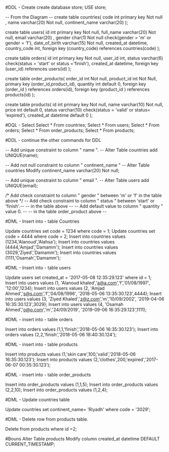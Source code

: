 #DDL - Create 
create database store;
USE store;

-- From the Diagram --
create table countries(
code int primary key Not null ,
name varchar(20) Not null,
continent_name varchar(20) 
);

create table users(
id int primary key Not null,
full_name varchar(20) Not null,
email varchar(20) ,
gender char(1) Not null check(gender = 'm' or gender = 'f'),
date_of_birth varchar(15) Not null,
created_at datetime,
country_code int,
foreign key (country_code) references countries(code)
);

create table orders(
id int primary key Not null,
user_id int,
status varchar(6) check(status = 'start' or status ='finish'),
created_at datetime,
foreign key (user_id) references users(id)
);

create table order_products(
order_id int Not null,
product_id int  Not Null,
primary key (order_id,product_id),
quantity int default 0,
foreign key (order_id ) references orders(id),
foreign key (product_id ) references products(id) 
);

create table products(
id int primary key Not null,
name varchar(10) Not null,
price int default 0,
status varchar(10) check(status = 'valid' or status= 'expired'),
created_at datetime default 0
);

#DQL - Select 
Select * From countries;
Select * From users;
Select * From orders;
Select * From order_products;
Select * From products;

#DDL  - continue the other commands for DDL 

-- Add unique constraint to column " name ". --
Alter Table countries add UNIQUE(name);

-- Add not null constraint to column " continent_name " --
Alter Table countries Modify continent_name varchar(20) Not null;

-- Add unique constraint to column " email ". --
Alter Table users add UNIQUE(email);

/* Add check constraint to column " gender " between 'm' or 'f'
		               in the table above */
-- Add check constraint to column " status " between 'start' or 'finish'.--
                     -- in the table above --
 -- Add default value to column " quantity " value 0. --
                     -- in the table order_product above --
                     
#DML - Insert into - table Countries 

Update countries set code = 1234 where code = 1;
Update countries set code = 4444 where code = 2;
Insert into countries values (1234,'Alanoud','Alahsa');
Insert into countries values (4444,'Amjad','Damamm');
Insert into countries values (3029,'Ziyed','Damamm');
Insert into countries values (1111,'Osamah','Damamm');

#DML - Insert into - table users

Update users set created_at = '2017-05-08 12:35:29.123' where id = 1;
Insert into users values (1, 'Alanoud khaled','a@a.com','f','01/08/1997', '12:00',1234);
Insert into users values (2, 'Amjad Ahmed','s@s.com','f','04/08/1996', '2018-05-06 13:35:30.123',4444);
Insert into users values (3, 'Ziyed Khaled','z@z.com','m','10/09/2002', '2019-04-06 16:35:30.123',3029);
Insert into users values (4, 'Osamah Ahmed','o@o.com','m','24/09/2019', '2019-09-06 16:35:29.123',1111);

#DML - insert into - table orders

Insert into orders values (1,1,'finish','2018-05-06 16:35:30.123');
Insert into orders values (2,2,'finish','2018-05-06 18:40:30.124');

#DML - insert into - table products

Insert into products values (1,'skin care',100,'valid','2018-05-06 16:35:30.123');
Insert into products values (2,'clothes',200,'expired','2017-06-07 00:35:30.123');

#DML - insert into - table order_products

Insert into order_products values (1,1,5);
Insert into order_products values (2,2,10);
Insert into order_products values (1,2,4);

#DML - Update countries table

Update  countries set continent_name= 'Riyadh' where code = '3029';

#DML - Delete row from products table.

Delete from products where id =2;

#Bouns 
Alter Table  products  Modify column created_at datetime DEFAULT CURRENT_TIMESTAMP;

